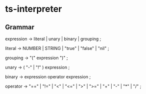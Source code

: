 # ts-interpreter

## Grammar

expression → literal | unary | binary | grouping ;

literal → NUMBER | STRING | "true" | "false" | "nil" ;

grouping → "(" expression ")" ;

unary → ( "-" | "!" ) expression ;

binary → expression operator expression ;

operator → "==" | "!=" | "<" | "<=" | ">" | ">=" | "+" | "-" | "\*" | "/" ;
